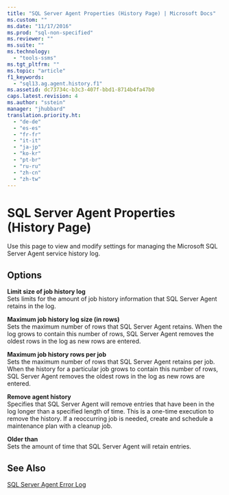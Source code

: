 ```yaml
---
title: "SQL Server Agent Properties (History Page) | Microsoft Docs"
ms.custom: ""
ms.date: "11/17/2016"
ms.prod: "sql-non-specified"
ms.reviewer: ""
ms.suite: ""
ms.technology: 
  - "tools-ssms"
ms.tgt_pltfrm: ""
ms.topic: "article"
f1_keywords: 
  - "sql13.ag.agent.history.f1"
ms.assetid: dc73734c-b3c3-407f-bbd1-8714b4fa47b0
caps.latest.revision: 4
ms.author: "sstein"
manager: "jhubbard"
translation.priority.ht: 
  - "de-de"
  - "es-es"
  - "fr-fr"
  - "it-it"
  - "ja-jp"
  - "ko-kr"
  - "pt-br"
  - "ru-ru"
  - "zh-cn"
  - "zh-tw"
---
```

# SQL Server Agent Properties (History Page)
Use this page to view and modify settings for managing the Microsoft SQL Server Agent service history log.  
  
## Options  
**Limit size of job history log**  
Sets limits for the amount of job history information that SQL Server Agent retains in the log.  
  
**Maximum job history log size (in rows)**  
Sets the maximum number of rows that SQL Server Agent retains. When the log grows to contain this number of rows, SQL Server Agent removes the oldest rows in the log as new rows are entered.  
  
**Maximum job history rows per job**  
Sets the maximum number of rows that SQL Server Agent retains per job. When the history for a particular job grows to contain this number of rows, SQL Server Agent removes the oldest rows in the log as new rows are entered.  
  
**Remove agent history**  
Specifies that SQL Server Agent will remove entries that have been in the log longer than a specified length of time. This is a one-time execution to remove the history. If a reoccurring job is needed, create and schedule a maintenance plan with a cleanup job.  
  
**Older than**  
Sets the amount of time that SQL Server Agent will retain entries.  
  
## See Also  
[SQL Server Agent Error Log](../ssms/sql-server-agent-error-log.md)  
  
